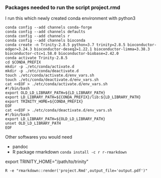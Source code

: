 ### Packages needed to run the script project.rmd  
I run this which newly created conda environment with python3
```
conda config --add channels conda-forge
conda config --add channels defaults
conda config --add channels r
conda config --add channels bioconda
conda create -n Trinity-2.8.5 python=3.7 trinity=2.8.5 bioconductor-edger=3.24.3 bioconductor-deseq2=1.22.1 bioconductor-limma=3.38.3 bioconductor-ctc=1.58.0 bioconductor-biobase=2.42.0
conda activate Trinity-2.8.5
cd $CONDA_PREFIX
mkdir -p ./etc/conda/activate.d
mkdir -p ./etc/conda/deactivate.d
touch ./etc/conda/activate.d/env_vars.sh
touch ./etc/conda/deactivate.d/env_vars.sh
cat <<EOF > ./etc/conda/activate.d/env_vars.sh
#!/bin/bash
export OLD_LD_LIBRARY_PATH=${LD_LIBRARY_PATH}
export LD_LIBRARY_PATH=${CONDA_PREFIX}/lib:${LD_LIBRARY_PATH}
export TRINITY_HOME=${CONDA_PREFIX}
EOF
cat <<EOF > ./etc/conda/deactivate.d/env_vars.sh
#!/bin/bash
export LD_LIBRARY_PATH=${OLD_LD_LIBRARY_PATH}
unset OLD_LD_LIBRARY_PATH
EOF

```
Other softwares you would need
- pandoc  
- R package rmarkdown `conda install -c r r-rmarkdown`    

export TRINITY_HOME="/path/to/trinity"

```
R -e "rmarkdown::render('project.Rmd',output_file='output.pdf')"
```
